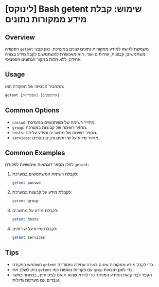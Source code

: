 # [לינוקס] Bash getent שימוש: קבלת מידע ממקורות נתונים

## Overview
הפקודה `getent` משמשת לגישה למידע ממקורות נתונים שונים במערכת, כגון קבצי משתמשים, קבוצות, שירותים ועוד. היא מאפשרת למשתמשים לקבל מידע בצורה אחידה, ללא תלות במקור הנתונים הספציפי.

## Usage
התחביר הבסיסי של הפקודה הוא:
```
getent [אפשרויות] [ארגומנטים]
```

## Common Options
- `passwd`: מחזיר רשימה של משתמשים במערכת.
- `group`: מחזיר רשימה של קבוצות במערכת.
- `hosts`: מחזיר רשימה של מחשבים ומידע עליהם.
- `services`: מחזיר מידע על שירותים ורבים נוספים.

## Common Examples
להלן מספר דוגמאות שימושיות לפקודת `getent`:

1. לקבלת רשימת המשתמשים במערכת:
   ```bash
   getent passwd
   ```

2. לקבלת מידע על קבוצות במערכת:
   ```bash
   getent group
   ```

3. לקבלת מידע על מחשבים:
   ```bash
   getent hosts
   ```

4. לקבלת מידע על שירותים:
   ```bash
   getent services
   ```

## Tips
- השתמש בפקודה `getent` כדי לקבל מידע ממקורות שונים בצורה אחידה ומסודרת.
- ניתן לשלב את `getent` עם פקודות נוספות כמו `grep` כדי לסנן תוצאות.
- הקפד לבדוק את המידע המוחזר כדי לוודא שהוא תואם לציפיותיך, במיוחד כאשר עובדים עם מערכות גדולות.